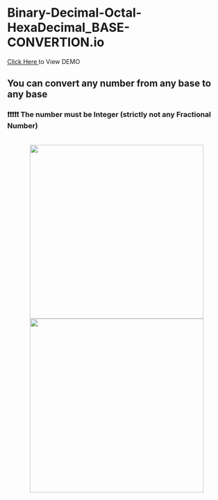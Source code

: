 # Binary-Decimal-Octal-HexaDecimal_BASE-CONVERTION.io

<a href="http://www.base-converter.42web.io/" target="_blank"> Click Here </a> to View DEMO

<h2>You can convert any number from any base to any base</h2>
<h3>❗❗❗❗❗ The number must be Integer (strictly not any Fractional Number)</h3>
<br>
<center>
  <img width="400" src="https://media.giphy.com/media/9PrqNHPAdWyJVOXntF/giphy.gif">
  <img width="400" src="https://media.giphy.com/media/QpVUMRUJGokfqXyfa1/giphy.gif">
</center>
